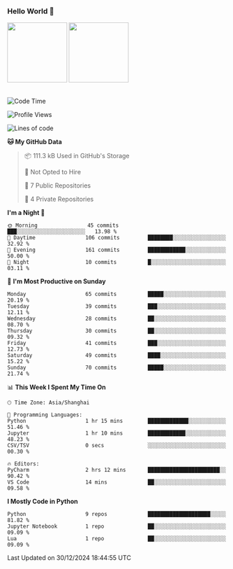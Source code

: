 ### Hello World 👋
<img align="" height="137px" src="https://github-readme-stats.vercel.app/api?username=myhMARS&hide_title=true&hide_border=true&show_icons=trueline_height=21&text_color=000&icon_color=000&bg_color=0,ea6161,ffc64d,fffc4d,52fa5a&theme=graywhite" /> </div>
<img align="" height="137px" src="https://github-readme-stats-git-masterrstaa-rickstaa.vercel.app/api/top-langs/?username=myhMARS&hide_title=true&hide_border=true&layout=compact&langs_count=6&text_color=000&icon_color=fff&bg_color=0,52fa5a,4dfcff,c64dff&theme=graywhite" /><br><br>

<!--START_SECTION:waka-->
![Code Time](http://img.shields.io/badge/Code%20Time-410%20hrs%2029%20mins-blue)

![Profile Views](http://img.shields.io/badge/Profile%20Views-0-blue)

![Lines of code](https://img.shields.io/badge/From%20Hello%20World%20I%27ve%20Written-256.3%20thousand%20lines%20of%20code-blue)

**🐱 My GitHub Data** 

> 📦 111.3 kB Used in GitHub's Storage 
 > 
> 🚫 Not Opted to Hire
 > 
> 📜 7 Public Repositories 
 > 
> 🔑 4 Private Repositories 
 > 
**I'm a Night 🦉** 

```text
🌞 Morning                45 commits          ███░░░░░░░░░░░░░░░░░░░░░░   13.98 % 
🌆 Daytime                106 commits         ████████░░░░░░░░░░░░░░░░░   32.92 % 
🌃 Evening                161 commits         ████████████░░░░░░░░░░░░░   50.00 % 
🌙 Night                  10 commits          █░░░░░░░░░░░░░░░░░░░░░░░░   03.11 % 
```
📅 **I'm Most Productive on Sunday** 

```text
Monday                   65 commits          █████░░░░░░░░░░░░░░░░░░░░   20.19 % 
Tuesday                  39 commits          ███░░░░░░░░░░░░░░░░░░░░░░   12.11 % 
Wednesday                28 commits          ██░░░░░░░░░░░░░░░░░░░░░░░   08.70 % 
Thursday                 30 commits          ██░░░░░░░░░░░░░░░░░░░░░░░   09.32 % 
Friday                   41 commits          ███░░░░░░░░░░░░░░░░░░░░░░   12.73 % 
Saturday                 49 commits          ████░░░░░░░░░░░░░░░░░░░░░   15.22 % 
Sunday                   70 commits          █████░░░░░░░░░░░░░░░░░░░░   21.74 % 
```


📊 **This Week I Spent My Time On** 

```text
🕑︎ Time Zone: Asia/Shanghai

💬 Programming Languages: 
Python                   1 hr 15 mins        █████████████░░░░░░░░░░░░   51.46 % 
Jupyter                  1 hr 10 mins        ████████████░░░░░░░░░░░░░   48.23 % 
CSV/TSV                  0 secs              ░░░░░░░░░░░░░░░░░░░░░░░░░   00.30 % 

🔥 Editors: 
PyCharm                  2 hrs 12 mins       ███████████████████████░░   90.42 % 
VS Code                  14 mins             ██░░░░░░░░░░░░░░░░░░░░░░░   09.58 % 
```

**I Mostly Code in Python** 

```text
Python                   9 repos             ████████████████████░░░░░   81.82 % 
Jupyter Notebook         1 repo              ██░░░░░░░░░░░░░░░░░░░░░░░   09.09 % 
Lua                      1 repo              ██░░░░░░░░░░░░░░░░░░░░░░░   09.09 % 
```




 Last Updated on 30/12/2024 18:44:55 UTC
<!--END_SECTION:waka-->

<!--
**myhMARS/myhMARS** is a ✨ _special_ ✨ repository because its `README.md` (this file) appears on your GitHub profile.

Here are some ideas to get you started:

- 🔭 I’m currently working on ...
- 🌱 I’m currently learning ...
- 👯 I’m looking to collaborate on ...
- 🤔 I’m looking for help with ...
- 💬 Ask me about ...
- 📫 How to reach me: ...
- 😄 Pronouns: ...
- ⚡ Fun fact: ...
-->
